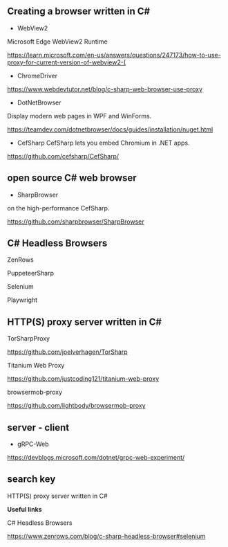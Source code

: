 ## Creating a browser  written in C#

- WebView2

Microsoft Edge WebView2 Runtime

https://learn.microsoft.com/en-us/answers/questions/247173/how-to-use-proxy-for-current-version-of-webview2-(

- ChromeDriver

https://www.webdevtutor.net/blog/c-sharp-web-browser-use-proxy

- DotNetBrowser

Display modern web pages in WPF and WinForms.

https://teamdev.com/dotnetbrowser/docs/guides/installation/nuget.html

- CefSharp
CefSharp lets you embed Chromium in .NET apps.

https://github.com/cefsharp/CefSharp/

## open source C# web browser

- SharpBrowser

on the high-performance CefSharp.

https://github.com/sharpbrowser/SharpBrowser





## C# Headless Browsers

ZenRows

PuppeteerSharp

Selenium

Playwright


## HTTP(S) proxy server written in C#

TorSharpProxy

https://github.com/joelverhagen/TorSharp

Titanium Web Proxy

https://github.com/justcoding121/titanium-web-proxy

browsermob-proxy

https://github.com/lightbody/browsermob-proxy

## server - client
- gRPC-Web

https://devblogs.microsoft.com/dotnet/grpc-web-experiment/


## search key

HTTP(S) proxy server written in C#

**Useful links**

C# Headless Browsers

https://www.zenrows.com/blog/c-sharp-headless-browser#selenium



